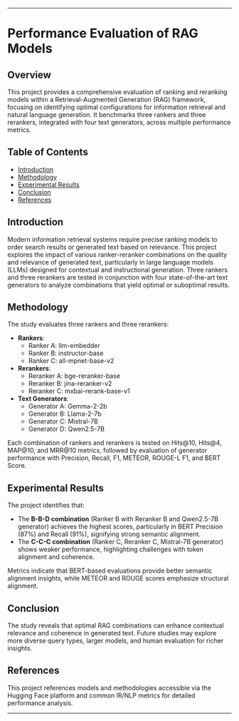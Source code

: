 ---

# Performance Evaluation of RAG Models

## Overview
This project provides a comprehensive evaluation of ranking and reranking models within a Retrieval-Augmented Generation (RAG) framework, focusing on identifying optimal configurations for information retrieval and natural language generation. It benchmarks three rankers and three rerankers, integrated with four text generators, across multiple performance metrics.

## Table of Contents
- [Introduction](#introduction)
- [Methodology](#methodology)
- [Experimental Results](#experimental-results)
- [Conclusion](#conclusion)
- [References](#references)

## Introduction
Modern information retrieval systems require precise ranking models to order search results or generated text based on relevance. This project explores the impact of various ranker-reranker combinations on the quality and relevance of generated text, particularly in large language models (LLMs) designed for contextual and instructional generation. Three rankers and three rerankers are tested in conjunction with four state-of-the-art text generators to analyze combinations that yield optimal or suboptimal results.

## Methodology
The study evaluates three rankers and three rerankers:
- **Rankers**:
  - Ranker A: llm-embedder
  - Ranker B: instructor-base
  - Ranker C: all-mpnet-base-v2
- **Rerankers**:
  - Reranker A: bge-reranker-base
  - Reranker B: jina-reranker-v2
  - Reranker C: mxbai-rerank-base-v1
- **Text Generators**:
  - Generator A: Gemma-2-2b
  - Generator B: Llama-2-7b
  - Generator C: Mistral-7B
  - Generator D: Qwen2.5-7B

Each combination of rankers and rerankers is tested on Hits@10, Hits@4, MAP@10, and MRR@10 metrics, followed by evaluation of generator performance with Precision, Recall, F1, METEOR, ROUGE-L F1, and BERT Score.

## Experimental Results
The project identifies that:
- The **B-B-D combination** (Ranker B with Reranker B and Qwen2.5-7B generator) achieves the highest scores, particularly in BERT Precision (87%) and Recall (91%), signifying strong semantic alignment.
- The **C-C-C combination** (Ranker C, Reranker C, Mistral-7B generator) shows weaker performance, highlighting challenges with token alignment and coherence.

Metrics indicate that BERT-based evaluations provide better semantic alignment insights, while METEOR and ROUGE scores emphasize structural alignment.

## Conclusion
The study reveals that optimal RAG combinations can enhance contextual relevance and coherence in generated text. Future studies may explore more diverse query types, larger models, and human evaluation for richer insights.

## References
This project references models and methodologies accessible via the Hugging Face platform and common IR/NLP metrics for detailed performance analysis.

---